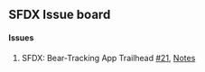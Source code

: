 ## SFDX Issue board

#### Issues
1. SFDX: Bear-Tracking App Trailhead [#21](https://github.com/cw-infinite/CW_Main/issues/21), [Notes](https://github.com/cw-infinite/CW_Main/blob/master/SFDX/Bear-Tracking%20App%20Trailhead.md)
